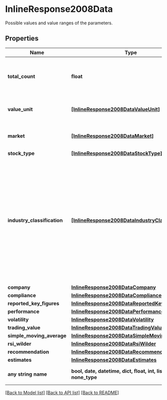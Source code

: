 # InlineResponse2008Data

Possible values and value ranges of the parameters. 

## Properties
Name | Type | Description | Notes
------------ | ------------- | ------------- | -------------
**total_count** | **float** | Number of notations that satisfy the request parameters, hence have been used to retrieve the possible values and value ranges. | [optional] 
**value_unit** | [**[InlineResponse2008DataValueUnit]**](InlineResponse2008DataValueUnit.md) | List of value unit identifiers. See endpoint &#x60;/basic/valueUnit/list&#x60; for possible values. | [optional] 
**market** | [**[InlineResponse2008DataMarket]**](InlineResponse2008DataMarket.md) | List of market identifiers. See endpoint &#x60;/basic/market/list&#x60; for possible values. | [optional] 
**stock_type** | [**[InlineResponse2008DataStockType]**](InlineResponse2008DataStockType.md) | List of stock types. | [optional] 
**industry_classification** | [**[InlineResponse2008DataIndustryClassification]**](InlineResponse2008DataIndustryClassification.md) | Lists of categories of the industry classification. Here, an industry is a category from any level of category system FactSet Revere Business Industry Classification System (RBICS). Starting with the most coarse level (one), for each level of the category system, the list of categories of the stocks, matching the parameters, is returned. See endpoint &#x60;/category/listBySystem&#x60; with &#x60;id&#x3D;48&#x60; for possible values. | [optional] 
**company** | [**InlineResponse2008DataCompany**](InlineResponse2008DataCompany.md) |  | [optional] 
**compliance** | [**InlineResponse2008DataCompliance**](InlineResponse2008DataCompliance.md) |  | [optional] 
**reported_key_figures** | [**InlineResponse2008DataReportedKeyFigures**](InlineResponse2008DataReportedKeyFigures.md) |  | [optional] 
**performance** | [**InlineResponse2008DataPerformance**](InlineResponse2008DataPerformance.md) |  | [optional] 
**volatility** | [**InlineResponse2008DataVolatility**](InlineResponse2008DataVolatility.md) |  | [optional] 
**trading_value** | [**InlineResponse2008DataTradingValue**](InlineResponse2008DataTradingValue.md) |  | [optional] 
**simple_moving_average** | [**InlineResponse2008DataSimpleMovingAverage**](InlineResponse2008DataSimpleMovingAverage.md) |  | [optional] 
**rsi_wilder** | [**InlineResponse2008DataRsiWilder**](InlineResponse2008DataRsiWilder.md) |  | [optional] 
**recommendation** | [**InlineResponse2008DataRecommendation**](InlineResponse2008DataRecommendation.md) |  | [optional] 
**estimates** | [**InlineResponse2008DataEstimates**](InlineResponse2008DataEstimates.md) |  | [optional] 
**any string name** | **bool, date, datetime, dict, float, int, list, str, none_type** | any string name can be used but the value must be the correct type | [optional]

[[Back to Model list]](../README.md#documentation-for-models) [[Back to API list]](../README.md#documentation-for-api-endpoints) [[Back to README]](../README.md)


